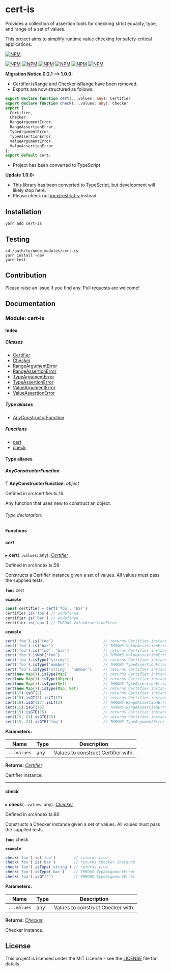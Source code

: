 # cert-is

Provides a collection of assertion tools for checking strict equality, type, and range of a set of values.

This project aims to simplify runtime value checking for safety-critical applications.

[![NPM](https://nodei.co/npm/cert-is.png)](https://nodei.co/npm/cert-is/)

[![NPM](https://img.shields.io/github/license/jpcx/cert-is.svg)](https://www.npmjs.com/package/cert-is/)
[![NPM](https://img.shields.io/node/v/cert-is.svg)](https://www.npmjs.com/package/cert-is/)
[![NPM](https://img.shields.io/npm/dm/cert-is.svg)](https://www.npmjs.com/package/cert-is/)
[![NPM](https://img.shields.io/github/last-commit/jpcx/cert-is.svg)](https://www.npmjs.com/package/cert-is/)
[![NPM](https://img.shields.io/david/jpcx/cert-is.svg)](https://www.npmjs.com/package/cert-is/)
[![NPM](https://img.shields.io/david/dev/jpcx/cert-is.svg)](https://www.npmjs.com/package/cert-is/)

**Migration Notice 0.2.1 --> 1.0.0:**

 - Certifier.isRange and Checker.isRange have been removed.
 - Exports are now structured as follows:
```ts
export declare function cert(...values: any): Certifier
export declare function check(...values: any): Checker
export {
  Certifier,
  Checker,
  RangeArgumentError,
  RangeAssertionError,
  TypeArgumentError,
  TypeAssertionError,
  ValueArgumentError,
  ValueAssertionError
};
export default cert;
```
 - Project has been converted to TypeScript

**Update 1.0.0:**

 - This library has been converted to TypeScript, but development will likely stop here.
 - Please check out [jpcx/restrict-v](https://github.com/jpcx/restrict-v) instead.

## Installation

```console
yarn add cert-is
```

## Testing

```console
cd /path/to/node_modules/cert-is
yarn install -dev
yarn test
```

## Contribution

Please raise an issue if you find any. Pull requests are welcome!

## Documentation

### Module: cert-is

#### Index

##### Classes

* [Certifier](docs/classes/cert_is.certifier.md)
* [Checker](docs/classes/cert_is.checker.md)
* [RangeArgumentError](docs/classes/cert_is.rangeargumenterror.md)
* [RangeAssertionError](docs/classes/cert_is.rangeassertionerror.md)
* [TypeArgumentError](docs/classes/cert_is.typeargumenterror.md)
* [TypeAssertionError](docs/classes/cert_is.typeassertionerror.md)
* [ValueArgumentError](docs/classes/cert_is.valueargumenterror.md)
* [ValueAssertionError](docs/classes/cert_is.valueassertionerror.md)

##### Type aliases

* [AnyConstructorFunction](README.md#anyconstructorfunction)

##### Functions

* [cert](README.md#cert)
* [check](README.md#check)

#### Type aliases

##### AnyConstructorFunction

Ƭ **AnyConstructorFunction**: *object*

Defined in src/certifier.ts:16

Any function that uses new to construct an object.

###### Type declaration:

#### Functions

##### cert

▸ **cert**(...`values`: any): *[Certifier](docs/classes/cert_is.certifier.md)*

Defined in src/index.ts:59

Constructs a Certifier instance given a set of values. All values must pass
the supplied tests.

**`func`** cert

**`example`** 
```js
const certifier = cert('foo', 'bar')
certifier.is('foo') // undefined
certifier.is('bar') // undefined
certifier.is('qux') // THROWS ValueAssertionError
```

**`example`** 
```js
cert('foo').is('foo')                      // returns Certifier instance
cert('foo').is('bar')                      // THROWS ValueAssertionError
cert('foo').is('foo', 'bar')               // returns Certifier instance
cert('foo').isNot('foo')                   // THROWS ValueAssertionError
cert('foo').isType('string')               // returns Certifier instance
cert('foo').isType('number')               // THROWS TypeAssertionError
cert('foo').isType('string', 'number')     // returns Certifier instance
cert(new Map()).isType(Map)                // returns Certifier instance
cert(new Map()).isType(Object)             // returns Certifier instance
cert(new Map()).isType(Set)                // THROWS TypeAssertionError
cert(new Map()).isType(Map, Set)           // returns Certifier instance
cert(15).isGT(2)                           // returns Certifier instance
cert(15).isGT(2).isLT(17)                  // returns Certifier instance
cert(18).isGT(17).isLT(2)                  // THROWS RangeAssertionError
cert(15).isGT(15)                          // THROWS RangeAssertionError
cert(15).isGTE(15)                         // returns Certifier instance
cert(15, 23).isGTE(15)                     // returns Certifier instance
cert(15, 23).isGTE('foo')                  // THROWS TypeArgumentError
```

**Parameters:**

Name | Type | Description |
------ | ------ | ------ |
`...values` | any | Values to construct Certifier with. |

**Returns:** *[Certifier](docs/classes/cert_is.certifier.md)*

Certifier instance.

___

##### check

▸ **check**(...`values`: any): *[Checker](docs/classes/cert_is.checker.md)*

Defined in src/index.ts:80

Constructs a Checker instance given a set of values. All values must pass
the supplied tests.

**`func`** check

**`example`** 
```js
check('foo').is('foo')        // returns true
check('foo').is('bar')        // returns Checker instance
check('foo').isType('string') // returns true
check('foo').isType('bar')    // THROWS TypeArgumentError
check('foo').isGT('')         // THROWS TypeArgumentError
```

**Parameters:**

Name | Type | Description |
------ | ------ | ------ |
`...values` | any | Values to construct Checker with. |

**Returns:** *[Checker](docs/classes/cert_is.checker.md)*

Checker instance.

## License

This project is licensed under the MIT License - see the [LICENSE](LICENSE) file for details

